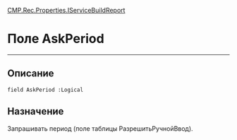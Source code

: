﻿---
Link: CMP.Rec.Properties.IServiceBuildReport.@AskPeriod
---

<!---  Навигация
[Имя проекта](#) :
-->
[CMP.Rec.Properties.IServiceBuildReport](Default)

# Поле AskPeriod
---

## Описание

    field AskPeriod :Logical

<!--
## Аргументы{#Args}

### Аргумент1

Описание аргумента 1
-->

## Назначение

Запрашивать период (поле таблицы РазрешитьРучнойВвод).

<!--
## Пример

    AskPeriod...
-->

